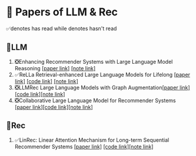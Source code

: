 # 🤗 Papers of LLM & Rec
 ✅denotes has read while  denotes hasn't read  



## 🚀LLM
1. ❎Enhancing Recommender Systems with Large Language Model Reasoning 
[[paper link]](https://arxiv.org/abs/2308.10835) 
[[note link]](./✅Enhancing%20Recommender%20Systems%20with%20Large%20Language%20Model%20Reasoning/note.md)
2. ✅ReLLa Retrieval-enhanced Large Language Models for Lifelong
[[paper link]](https://arxiv.org/abs/2308.11131) [[code link]](https://github.com/LaVieEnRose365/ReLLa)
[[note link]](./✅ReLLa%20Retrieval-enhanced%20Large%20Language%20Models%20for%20Lifelong/note.md)
3. ❎LLMRec Large Language Models with Graph Augmentation[[paper link]](https://arxiv.org/abs/2311.00423)[[code link]](https://github.com/HKUDS/LLMRec)[[note link]](./LLMRec%20Large%20Language%20Models%20with%20Graph%20Augmentation/note.md)
4. ❎Collaborative Large Language Model for Recommender Systems [[paper link]]((https://arxiv.org/abs/2311.01343))[[code link]](https://github.com/yaochenzhu/LLM4Rec)[[note link]](./Collaborative%20Large%20Language%20Model%20for%20Recommender%20Systems/note.md)


## 🚀Rec
1. ✅LinRec: Linear Attention Mechanism for Long-term Sequential
 Recommender Systems [[paper link]](https://dl.acm.org/doi/10.1145/3539618.3591717) [[code link]](https://github.com/Applied-Machine-Learning-Lab/LinRec)[[note link]](./Linrec/Linrec_note.pdf)